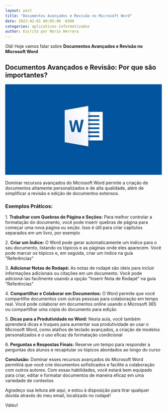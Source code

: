```yaml
---
layout: post
title: "Documentos Avançados e Revisão no Microsoft Word"
date: 2023-02-01 00:05:00 -0300
categories: aplicativos-informatizados
author: Escrito por Mario Herrera
---
```


Olá! Hoje vamos falar sobre **Documentos Avançados e Revisão no Microsoft Word**

## Documentos Avançados e Revisão: Por que são importantes?


![](https://github.com/mariopuebla17/blog/blob/main/_images/202302/word1.jpg?raw=true)

Dominar recursos avançados do Microsoft Word permite a criação de documentos altamente personalizados e de alta qualidade, além de simplificar a revisão e edição de documentos extensos.

### Exemplos Práticos:

1\. **Trabalhar com Quebras de Página e Seções:** Para melhor controlar a formatação do documento, você pode inserir quebras de página para começar uma nova página ou seção. Isso é útil para criar capítulos separados em um livro, por exemplo  

2\. **Criar um Índice:** O Word pode gerar automaticamente um índice para o seu documento, listando os tópicos e as páginas onde eles aparecem. Você pode marcar os tópicos e, em seguida, criar um índice na guia "Referências"  

3\. **Adicionar Notas de Rodapé:** As notas de rodapé são úteis para incluir informações adicionais ou citações em um documento. Você pode adicioná-las facilmente usando a opção "Inserir Nota de Rodapé" na guia "Referências"  

4\. **Compartilhar e Colaborar em Documentos:** O Word permite que você compartilhe documentos com outras pessoas para colaboração em tempo real. Você pode colaborar em documentos online usando o Microsoft 365 ou compartilhar uma cópia do documento para edição 

5\. **Dicas para a Produtividade no Word:** Nesta aula, você também aprenderá dicas e truques para aumentar sua produtividade ao usar o Microsoft Word, como atalhos de teclado avançados, a criação de modelos personalizados e o uso eficaz da formatação condicional  

6\. **Perguntas e Respostas Finais:** Reserve um tempo para responder a perguntas dos alunos e recapitular os tópicos abordados ao longo do curso


**Conclusão:** Dominar esses recursos avançados do Microsoft Word permitirá que você crie documentos sofisticados e facilite a colaboração com outros autores. Com essas habilidades, você estará bem equipado para criar, editar e formatar documentos de maneira eficaz em uma variedade de contextos


Agradeço sua leitura até aqui, e estou à disposição para tirar qualquer dúvida através do meu email, localizado no rodapé!

Valeu!